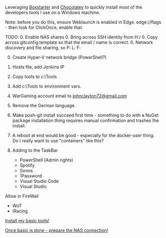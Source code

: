 Leveraging [Boxstarter](http://boxstarter.org) and [Chocolatey](http://chocolatey.org) to quickly install most of the developers tools I use on a Windows machine.

Note: before you do this, ensure Weblaunch is enabled in Edge.  edge://flags - then look for ClickOnce, enable that. 

TODO: 
0. Enable NAS shares
0. Bring across SSH identity from H:/
0. Copy across gitconfig.template so that the email / name is correct.
0. Network discovery and file sharing, so P: L: F:

0. Create Hyper-V network bridge (PowerShell?)
0. Hosts file, add Jenkins IP
0. Copy tools to c:\Tools
0. Add c:\Tools to environment vars.
0. WarGaming account email to johnclayton72@gmail.com

1. Remove the German language.

3. Make posh-git install succeed first time - something to do with a NuGet package installation thing requires manual confirmation and trashes the install. 
4. A reboot at end would be good - especially for the docker-user thing.   Do I really want to use "containers" like this? 
5. Adding to the TaskBar
    - PowerShell (Admin rights)
    - Spotify
    - Sonos
    - 1Password
    - Visual Studio Code
    - Visual Studio

Allow in FireWall
- WoT
- iRacing


<a href='http://boxstarter.org/package/nr/url?https://raw.githubusercontent.com/johncclayton/Win10FastStart/master/PrepareBase.ps1'>Install my basic tools!</a>

<a href='http://boxstarter.org/package/nr/url?https://raw.githubusercontent.com/johncclayton/Win10FastStart/master/PrepareNetwork.ps1'>Once basic is done - prepare the NAS connection!</a>

